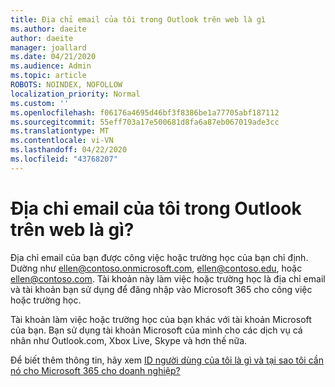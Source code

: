 ```yaml
---
title: Địa chỉ email của tôi trong Outlook trên web là gì
ms.author: daeite
author: daeite
manager: joallard
ms.date: 04/21/2020
ms.audience: Admin
ms.topic: article
ROBOTS: NOINDEX, NOFOLLOW
localization_priority: Normal
ms.custom: ''
ms.openlocfilehash: f06176a4695d46bf3f8386be1a77705abf187112
ms.sourcegitcommit: 55eff703a17e500681d8fa6a87eb067019ade3cc
ms.translationtype: MT
ms.contentlocale: vi-VN
ms.lasthandoff: 04/22/2020
ms.locfileid: "43768207"
---
```

# <a name="what-is-my-email-address-in-outlook-on-the-web"></a>Địa chỉ email của tôi trong Outlook trên web là gì?

Địa chỉ email của bạn được công việc hoặc trường học của bạn chỉ định. Dường như ellen@contoso.onmicrosoft.com, ellen@contoso.edu, hoặc ellen@contoso.com. Tài khoản này làm việc hoặc trường học là địa chỉ email và tài khoản bạn sử dụng để đăng nhập vào Microsoft 365 cho công việc hoặc trường học.

Tài khoản làm việc hoặc trường học của bạn khác với tài khoản Microsoft của bạn. Bạn sử dụng tài khoản Microsoft của mình cho các dịch vụ cá nhân như Outlook.com, Xbox Live, Skype và hơn thế nữa.

Để biết thêm thông tin, hãy xem [ID người dùng của tôi là gì và tại sao tôi cần nó cho Microsoft 365 cho doanh nghiệp?](https://support.office.com/article/37da662b-5da6-4b56-a091-2731b2ecc8b4)